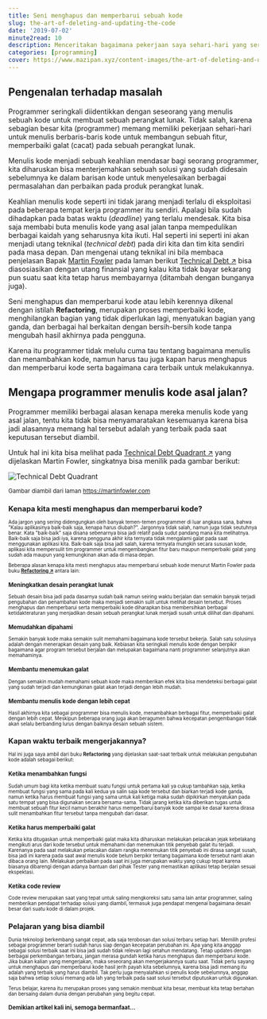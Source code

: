 ```yaml
---
title: Seni menghapus dan memperbarui sebuah kode
slug: the-art-of-deleting-and-updating-the-code
date: '2019-07-02'
minute2read: 10
description: Menceritakan bagaimana pekerjaan saya sehari-hari yang seringkali berhadapan dengan keharusan untuk menghapus kode orang lain
categories: [programming]
cover: https://www.mazipan.xyz/content-images/the-art-of-deleting-and-updating-the-code/quadran.png
---
```


## Pengenalan terhadap masalah

Programmer seringkali diidentikkan dengan seseorang yang menulis sebuah kode untuk membuat sebuah perangkat lunak. Tidak salah, karena sebagian besar kita (programmer) memang memiliki pekerjaan sehari-hari untuk menulis berbaris-baris kode untuk membangun sebuah fitur, memperbaiki galat (cacat) pada sebuah perangkat lunak.

Menulis kode menjadi sebuah keahlian mendasar bagi seorang programmer, kita diharuskan bisa menterjemahkan sebuah solusi yang sudah didesain sebelumnya ke dalam barisan kode untuk menyelesaikan berbagai permasalahan dan perbaikan pada produk perangkat lunak.

Keahlian menulis kode seperti ini tidak jarang menjadi terlalu di eksploitasi pada beberapa tempat kerja programmer itu sendiri. Apalagi bila sudah dihadapkan pada batas waktu (*deadline*) yang terlalu mendesak. Kita bisa saja membabi buta menulis kode yang asal jalan tanpa mempedulikan berbagai kaidah yang seharusnya kita ikuti. Hal seperti ini seperti ini akan menjadi utang teknikal (*technical debt*) pada diri kita dan tim kita sendiri pada masa depan. Dan mengenai utang teknikal ini bila membaca penjelasan Bapak [Martin Fowler](https://martinfowler.com/) pada laman berikut [Technical Debt ↗️](https://martinfowler.com/bliki/TechnicalDebt.html) bisa diasosiasikan dengan utang finansial yang kalau kita tidak bayar sekarang pun suatu saat kita tetap harus membayarnya (ditambah dengan bunganya juga).

Seni menghapus dan memperbarui kode atau lebih kerennya dikenal dengan istilah **Refactoring**, merupakan proses memperbaiki kode, menghilangkan bagian yang tidak diperlukan lagi, menyatukan bagian yang ganda, dan berbagai hal berkaitan dengan bersih-bersih kode tanpa mengubah hasil akhirnya pada pengguna.

Karena itu programmer tidak melulu cuma tau tentang bagaimana menulis dan menambahkan kode, namun harus tau juga kapan harus menghapus dan memperbarui kode serta bagaimana cara terbaik untuk melakukannya.

## Mengapa programmer menulis kode asal jalan?

Programmer memiliki berbagai alasan kenapa mereka menulis kode yang asal jalan, tentu kita tidak bisa menyamaratakan kesemuanya karena bisa jadi alasannya memang hal tersebut adalah yang terbaik pada saat keputusan tersebut diambil.

Untuk hal ini kita bisa melihat pada [Technical Debt Quadrant ↗️](https://martinfowler.com/bliki/TechnicalDebtQuadrant.html) yang dijelaskan Martin Fowler, singkatnya bisa menilik pada gambar berikut:

<img v-lazyload src="/images/placeholder-1x1.png" data-src="/content-images/the-art-of-deleting-and-updating-the-code/quadran.png" alt="Technical Debt Quadrant">

<small class="caption">Gambar diambil dari laman https://martinfowler.com<small>

## Kenapa kita mesti menghapus dan memperbarui kode?

Ada jargon yang sering didengungkan oleh banyak temen-temen programmer di luar angkasa sana, bahwa "Kalau aplikasinya baik-baik saja, kenapa harus diubah?". Jargonnya tidak salah, namun juga tidak seutuhnya benar. Kata "baik-baik" saja disana sebenarnya bisa jadi relatif pada sudut pandang mana kita melihatnya. Baik-baik saja bisa jadi iya, karena pengguna akhir kita ternyata tidak mengalami galat pada saat menggunakan aplikasi kita. Baik-baik saja bisa jadi salah, karena ternyata mungkin secara sususan kode, aplikasi kita mempersulit tim programmer untuk mengembangkan fitur baru maupun memperbaiki galat yang sudah ada maupun yang kemungkinan akan ada di masa depan.

Beberapa alasan kenapa kita mesti menghapus atau memperbarui sebuah kode menurut Martin Fowler pada buku **[Refactoring ↗️](https://refactoring.com/)** antara lain:

### Meningkatkan desain perangkat lunak

Sebuah desain bisa jadi pada dasarnya sudah baik namun seiring waktu berjalan dan semakin banyak terjadi pengubahan dan penambahan kode maka menjadi semakin sulit untuk melihat desain tersebut. Proses menghapus dan memperbarui serta memperbaiki kode diharapkan bisa membersihkan berbagai ketidakteraturan yang menjadikan desain sebuah perangkat lunak menjadi susah untuk dilihat dan dipahami.

### Memudahkan dipahami

Semakin banyak kode maka semakin sulit memahami bagaimana kode tersebut bekerja. Salah satu solusinya adalah dengan menerapkan desain yang baik. Kebiasan kita seringkali menulis kode dengan berpikir bagaimana agar program tersebut berjalan dan melupakan bagaimana nanti programmer selanjutnya akan memahaminya.

### Membantu menemukan galat

Dengan semakin mudah memahami sebuah kode maka memberikan efek kita bisa mendeteksi berbagai galat yang sudah terjadi dan kemungkinan galat akan terjadi dengan lebih mudah.

### Membantu menulis kode dengan lebih cepat

Hasil akhirnya kita sebagai programmer bisa menulis kode, menambahkan berbagai fitur, memperbaiki galat dengan lebih cepat. Meskipun beberapa orang juga akan beragumen bahwa kecepatan pengembangan tidak akan selalu berbanding lurus dengan baiknya desain sebuah sistem.

## Kapan waktu terbaik mengerjakannya?

Hal ini juga saya ambil dari buku **Refactoring** yang dijelaskan saat-saat terbaik untuk melakukan pengubahan kode adalah sebagai berikut:

### Ketika menambahkan fungsi

Sudah umum bagi kita ketika membuat suatu fungsi untuk pertama kali ya cukup tambahkan saja, ketika membuat fungsi yang sama pada kali kedua ya salin saja kode tersebut dan biarkan terjadi kode ganda, namun ketika harus membuat fungsi yang sama untuk kali ketiga maka sudah dipikirkan menyatukan pada satu tempat yang bisa digunakan secara bersama-sama. Tidak jarang ketika kita diberikan tugas untuk membuat sebuah fitur kecil namun berakhir harus memperbarui banyak kode sampai ke dasar karena dirasa sulit menambahkan fitur tersebut tanpa mengubah dari dasar.

### Ketika harus memperbaiki galat

Ketika kita ditugaskan untuk memperbaiki galat maka kita diharuskan melakukan pelacakan jejak kebelakang mengikuti arus dari kode tersebut untuk memahami dan menemukan titik penyebab galat itu terjadi. Karenanya pada saat melakukan pelacakan dalam rangka menemukan titik penyebab ini dirasa sangat susah, bisa jadi ini karena pada saat awal menulis kode belum berpikir tentang bagaimana kode tersebut nanti akan dibaca orang lain. Melakukan perbaikan pada saat ini juga merupakan waktu yang cukup tepat karena biasanya dibarengi dengan adanya bantuan dari pihak Tester yang memastikan aplikasi tetap berjalan sesuai ekspektasi.

### Ketika code review

Code review merupakan saat yang tepat untuk saling mengkoreksi satu sama lain antar programmer, saling memberikan pendapat terhadap solusi yang diambil, termasuk juga pendapat mengenai bagaimana desain besar dari suatu kode di dalam projek.

## Pelajaran yang bisa diambil

Dunia teknologi berkembang sangat cepat, ada saja terobosan dan solusi terbaru setiap hari. Memilih profesi sebagai programmer berarti sudah harus siap dengan kecepatan perubahan ini. Apa yang kita anggap sebagai solusi terbaik saat ini bisa jadi sudah tidak relevan lagi setahun mendatang. Tetap updates dengan berbagai perkembangan terbaru, jangan merasa gundah ketika harus menghapus dan memperbarui kode. Jika bukan kalian yang mengerjakan, maka seseorang akan mengerjakannya suatu saat. Tidak perlu sayang untuk menghapus dan memperbarui kode hasil jerih payah kita sebelumnya, karena bisa jadi memang itu adalah yang terbaik yang harus diambil. Tak perlu juga menyalahkan si penulis kode sebelumnya, anggap saja bahwa setiap solusi memang ada lah yang terbaik pada saat solusi tersebut diputuskan untuk digunakan.

Terus belajar, karena itu merupakan proses yang semakin membuat kita besar, membuat kita tetap bertahan dan bersaing dalam dunia dengan perubahan yang begitu cepat.

### Demikian artikel kali ini, semoga bermanfaat...
